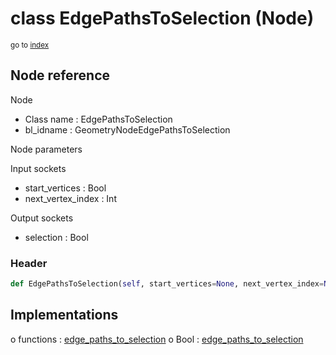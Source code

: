 # class EdgePathsToSelection (Node)

<sub>go to [index](/docs/index.md)</sub>

## Node reference

Node
 - Class name : EdgePathsToSelection
 - bl_idname : GeometryNodeEdgePathsToSelection

Node parameters

Input sockets
 - start_vertices : Bool
 - next_vertex_index : Int

Output sockets
 - selection : Bool

### Header

``` python
def EdgePathsToSelection(self, start_vertices=None, next_vertex_index=None, node_label=None, node_color=None):
```

## Implementations

o functions : [edge_paths_to_selection](/docs/GeoNodes_classes/GLOBAL.md#edge_paths_to_selection)
o Bool : [edge_paths_to_selection](/docs/GeoNodes_classes/Bool.md#edge_paths_to_selection) 


